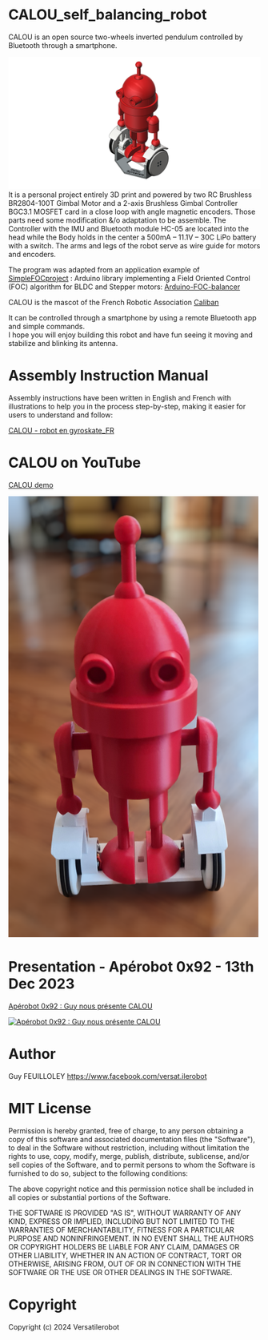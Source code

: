 # CALOU_self_balancing_robot
CALOU is an open source two-wheels inverted pendulum controlled by Bluetooth through a smartphone.

![3D-Calou.png](/img/3D-Calou.png)
It is a personal project entirely 3D print and powered by two RC Brushless BR2804-100T Gimbal Motor and a 2-axis Brushless Gimbal Controller BGC3.1 MOSFET card in a close loop with angle magnetic encoders. Those parts need some modification &/o adaptation to be assemble. The Controller with the IMU and Bluetooth module HC-05 are located into the head while the Body holds in the center a 500mA – 11.1V – 30C LiPo battery with a switch. The arms and legs of the robot serve as wire guide for motors and encoders.

The program was adapted from an application example of [SimpleFOCproject](https://github.com/simplefoc) : Arduino library implementing a Field Oriented Control (FOC) algorithm for BLDC and Stepper motors: [Arduino-FOC-balancer](https://github.com/simplefoc/Arduino-FOC-balancer)

CALOU is the mascot of the French Robotic Association [Caliban](https://www.facebook.com/AssoCaliban)

It can be controlled through a smartphone by using a remote Bluetooth app and simple commands.   
I hope you will enjoy building this robot and have fun seeing it moving and stabilize and blinking its antenna.

# Assembly Instruction Manual

Assembly instructions have been written in English and French with illustrations to help you in the process step-by-step, making it easier for users to understand and follow:  

[CALOU - robot en gyroskate_FR](/CALOU%20-%20robot%20en%20gyroskate_FR.pdf)

# CALOU on YouTube
[CALOU demo](https://youtu.be/TESaMDyrZCY?si=MoILjAsdVkf6BUT1)

[<img src="/img/Photo%20Calou.png" width="500">](https://youtu.be/TESaMDyrZCY?si=MoILjAsdVkf6BUT1)

# Presentation - Apérobot 0x92 - 13th Dec 2023
[Apérobot 0x92 : Guy nous présente CALOU](https://youtu.be/fIwBQCcEI_Y?si=7qKZwHnpSAFOepEM)

[![Apérobot 0x92 : Guy nous présente CALOU](https://i.ytimg.com/vi/fIwBQCcEI_Y/maxresdefault.jpg)](https://youtu.be/fIwBQCcEI_Y?si=7qKZwHnpSAFOepEM)

# Author

Guy FEUILLOLEY
https://www.facebook.com/versat.ilerobot

# MIT License
Permission is hereby granted, free of charge, to any person obtaining a copy of this software and associated documentation files (the "Software"), to deal in the Software without restriction, including without limitation the rights to use, copy, modify, merge, publish, distribute, sublicense, and/or sell copies of the Software, and to permit persons to whom the Software is furnished to do so, subject to the following conditions:

The above copyright notice and this permission notice shall be included in all copies or substantial portions of the Software.

THE SOFTWARE IS PROVIDED "AS IS", WITHOUT WARRANTY OF ANY KIND, EXPRESS OR
IMPLIED, INCLUDING BUT NOT LIMITED TO THE WARRANTIES OF MERCHANTABILITY, FITNESS FOR A PARTICULAR PURPOSE AND NONINFRINGEMENT. IN NO EVENT SHALL THE
AUTHORS OR COPYRIGHT HOLDERS BE LIABLE FOR ANY CLAIM, DAMAGES OR OTHER LIABILITY, WHETHER IN AN ACTION OF CONTRACT, TORT OR OTHERWISE, ARISING FROM, OUT OF OR IN CONNECTION WITH THE SOFTWARE OR THE USE OR OTHER DEALINGS IN THE SOFTWARE.

# Copyright
Copyright (c) 2024 Versatilerobot
